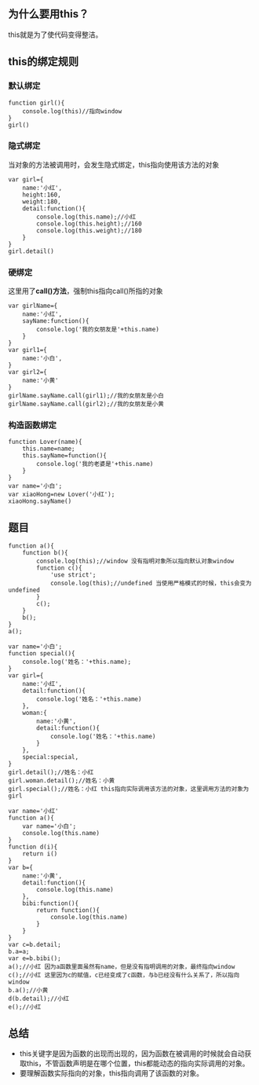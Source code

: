 ## 为什么要用this？

this就是为了使代码变得整洁。

## this的绑定规则

### 默认绑定

```
function girl(){
	console.log(this)//指向window
}
girl()
```

### 隐式绑定 

当对象的方法被调用时，会发生隐式绑定，this指向使用该方法的对象

```
var girl={
	name:'小红',
	height:160,
	weight:180,
	detail:function(){
		console.log(this.name);//小红
		console.log(this.height);//160
		console.log(this.weight);//180
	}
}
girl.detail()
```

### 硬绑定 

这里用了**call()方法**，强制this指向call()所指的对象

```
var girlName={
	name:'小红',
	sayName:function(){
		console.log('我的女朋友是'+this.name)
	}
}
var girl1={
	name:'小白',
}
var girl2={
	name:'小黄'
}
girlName.sayName.call(girl1);//我的女朋友是小白
girlName.sayName.call(girl2);//我的女朋友是小黄
```

### 构造函数绑定

```
function Lover(name){
	this.name=name;
	this.sayName=function(){
		console.log('我的老婆是'+this.name)
	}
}
var name='小白';
var xiaoHong=new Lover('小红');
xiaoHong.sayName()
```

## 题目

```
function a(){
	function b(){
		console.log(this);//window 没有指明对象所以指向默认对象window
		function c(){
			'use strict';
			console.log(this);//undefined 当使用严格模式的时候，this会变为undefined
		}
		c();
	}	 
	b();
}
a();
```

```
var name='小白';
function special(){
	console.log('姓名：'+this.name);
}
var girl={
	name:'小红',
	detail:function(){
		console.log('姓名：'+this.name)
	},
	woman:{
		name:'小黄',
		detail:function(){
			console.log('姓名：'+this.name)
		}
	},
	special:special,
}
girl.detail();//姓名：小红
girl.woman.detail();//姓名：小黄
girl.special();//姓名：小红 this指向实际调用该方法的对象，这里调用方法的对象为girl
```

```
var name='小红'
function a(){
	var name='小白';
	console.log(this.name)
}
function d(i){
	return i()
}
var b={
	name:'小黄',
	detail:function(){
		console.log(this.name)
	},
	bibi:function(){
		return function(){
			console.log(this.name)
		}
	}
}
var c=b.detail;
b.a=a;
var e=b.bibi();
a();//小红 因为a函数里面虽然有name，但是没有指明调用的对象，最终指向window
c();//小红 这里因为c的赋值，c已经变成了c函数，与b已经没有什么关系了，所以指向window
b.a();//小黄
d(b.detail);//小红
e();//小红
```

## 总结

- this关键字是因为函数的出现而出现的，因为函数在被调用的时候就会自动获取this，不管函数声明是在哪个位置，this都能动态的指向实际调用的对象。
- 要理解函数实际指向的对象，this指向调用了该函数的对象。
